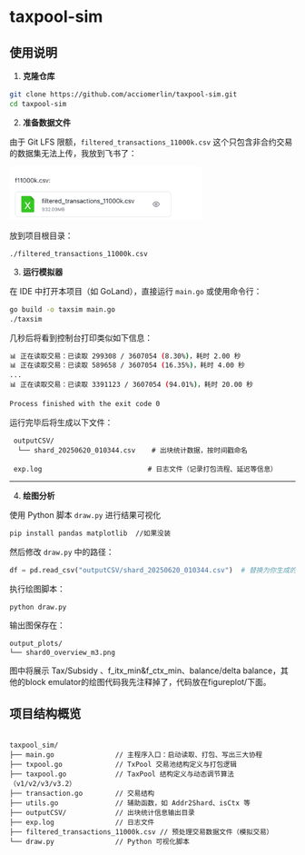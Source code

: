 # taxpool-sim

## 使用说明

1. **克隆仓库**

```bash
git clone https://github.com/acciomerlin/taxpool-sim.git
cd taxpool-sim
```

2. **准备数据文件**

由于 Git LFS 限额，`filtered_transactions_11000k.csv` 这个只包含非合约交易的数据集无法上传，我放到飞书了：

<img src="assets/image-20250620010813053.png" alt="image-20250620010813053" style="zoom:33%;" />

放到项目根目录：

```
./filtered_transactions_11000k.csv
```

3. **运行模拟器**

在 IDE 中打开本项目（如 GoLand），直接运行 `main.go` 或使用命令行：

```bash
go build -o taxsim main.go
./taxsim
```

几秒后将看到控制台打印类似如下信息：

```bash
📊 正在读取交易：已读取 299308 / 3607054 (8.30%)，耗时 2.00 秒
📊 正在读取交易：已读取 589658 / 3607054 (16.35%)，耗时 4.00 秒
...
📊 正在读取交易：已读取 3391123 / 3607054 (94.01%)，耗时 20.00 秒

Process finished with the exit code 0
```

运行完毕后将生成以下文件：

```
 outputCSV/
  └── shard_20250620_010344.csv    # 出块统计数据，按时间戳命名

 exp.log                          # 日志文件（记录打包流程、延迟等信息）
```

------

4. **绘图分析**

使用 Python 脚本 `draw.py` 进行结果可视化

```bash
pip install pandas matplotlib  //如果没装
```

然后修改 `draw.py` 中的路径：

```python
df = pd.read_csv("outputCSV/shard_20250620_010344.csv")  # 替换为你生成的 CSV 文件名
```

执行绘图脚本：

```bash
python draw.py
```

输出图保存在：

```
output_plots/
└── shard0_overview_m3.png
```

图中将展示 Tax/Subsidy 、f_itx_min&f_ctx_min、balance/delta balance，其他的block emulator的绘图代码我先注释掉了，代码放在figureplot/下面。

## 项目结构概览

```

taxpool_sim/
├── main.go               // 主程序入口：启动读取、打包、写出三大协程
├── txpool.go             // TxPool 交易池结构定义与打包逻辑
├── taxpool.go            // TaxPool 结构定义与动态调节算法（v1/v2/v3/v3.2）
├── transaction.go        // 交易结构
├── utils.go              // 辅助函数，如 Addr2Shard、isCtx 等
├── outputCSV/            // 出块统计信息输出目录
├── exp.log               // 日志文件
├── filtered_transactions_11000k.csv // 预处理交易数据文件（模拟交易）
└── draw.py               // Python 可视化脚本
```

